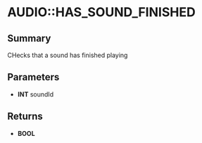 # AUDIO::HAS_SOUND_FINISHED

## Summary
CHecks that a sound has finished playing

## Parameters
* **INT** soundId

## Returns
* **BOOL**